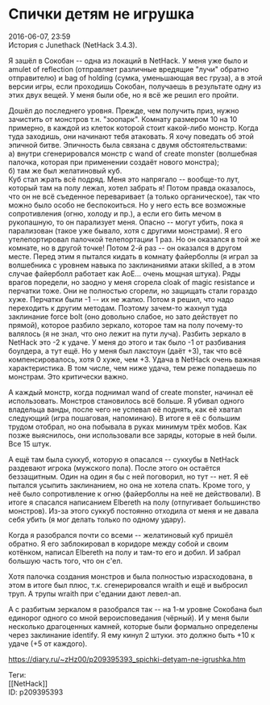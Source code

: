 Спички детям не игрушка
========================

   
 2016-06-07, 23:59   
  История с Junethack (NetHack 3.4.3).   
   
 Я зашёл в Сокобан -- одна из локаций в NetHack. У меня уже было и amulet of reflection (отправляет различные вредящие "лучи" обратно отправителю) и bag of holding (сумка, уменьшающая вес груза), а в этой версии игры, если проходишь Сокобан, получаешь в результате одну из этих двух вещей. У меня были обе, но я всё же решил его пройти.   
   
 Дошёл до последнего уровня. Прежде, чем получить приз, нужно зачистить от монстров т.н. "зоопарк". Комнату размером 10 на 10 примерно, в каждой из клеток которой стоит какой-либо монстр. Когда туда заходишь, они начинают тебя атаковать. Я хочу поведать об этой эпичной битве. Эпичность была связана с двумя обстоятельствами:   
 а) внутри сгенерировался монстр с wand of create monster (волшебная палочка, которая при применении создаёт нового монстра);   
 б) там же был желатиновый куб.   
 Куб стал жрать всё подряд. Меня это напрягало -- вообще-то лут, который там на полу лежал, хотел забрать я! Потом правда оказалось, что он не всё съеденное переваривает (а только органическое), так что можно было особо не беспокоиться. Но у него есть все возможные сопротивления (огню, холоду и пр.), а если его бить мечом в рукопашную, то он парализует меня. Опасно -- могут убить, пока я парализован (такое уже бывало, хотя с другими монстрами). Я его утелепортировал палочкой телепортации 1 раз. Но он оказался в той же комнате, но в другой точке! Потом 2-й раз -- он оказался в другом месте. Перед этим я пытался кидать в комнату файерболлы (я играл за волшебника с уровнем навыка по заклинаниями атаки skilled, а в этом случае файерболл работает как AoE... очень мощная штука). Ряды врагов поредели, но заодно у меня сгорела cloak of magic resistance и перчатки тоже. Они не полностью сгорели, но защищать стали гораздо хуже. Перчатки были -1 -- их не жалко. Потом я решил, что надо переходить к другим методам. Поэтому зачем-то жахнул туда заклинание force bolt (оно довольно слабое, но зато действует по прямой), которое разбило зеркало, которое там на полу почему-то валялось (я не знал, что оно лежит на пути луча). Разбить зеркало в NetHack это -2 к удаче. У меня до этого и так было -1 от разбивания боулдера, а тут ещё. Но у меня был лакстоун (даёт +3), так что всё компенсировалось, хотя 0 хуже, чем +3. Удача в NetHack очень важная характеристика. В том числе, чем ниже удача, тем реже попадаешь по монстрам. Это критически важно.   
   
 А каждый монстр, когда поднимал wand of create monster, начинал её использовать. Монстров становилось всё больше. Я убивал одного владельца ванды, после чего не успевал её поднять, как её хватал следующий (игра пошаговая, напоминаю). В итоге я её с большим трудом отобрал, но она побывала в руках минимум трёх мобов. Как позже выяснилось, они использовали все заряды, которые в ней были. Все 15 штук.   
   
 А ещё там была суккуб, которую я опасался -- суккубы в NetHack раздевают игрока (мужского пола). После этого он остаётся беззащитным. Один на один я бы с ней поговорил, но тут -- нет. Я её пытался усыпить заклинанием, но она не хотела спать. Кроме того, у неё было сопротивление к огню (файерболлы на неё не действовали). В итоге я спасался написанием Elbereth на полу (отпугивает большинство монстров). Из-за этого суккуб постоянно отходила от меня и не давала себя убить (я мог делать только по одному удару).   
   
 Когда я разобрался почти со всеми -- желатиновый куб пришёл обратно. Я его заблокировал в коридоре между собой и своим котёнком, написал Elbereth на полу и там-то его и добил. И забрал большую часть того, что он c'ел.   
   
 Хотя палочка создания монстров и была полностью израсходована, в этом в итоге был плюс, т.к. сгенерировался wraith и ещё и выбросил труп. А трупы wraith при с'едании дают левел-ап.   
   
 А с разбитым зеркалом я разобрался так -- на 1-м уровне Сокобана был единорог одного со мной вероисповедания (чёрный). И у меня были несколько драгоценных камней, которые были формально определены через заклинание identify. Я ему кинул 2 штуки. это должно быть +10 к удаче (+5 от каждого).   
    
 <https://diary.ru/~zHz00/p209395393_spichki-detyam-ne-igrushka.htm>   
   
 Теги:   
 [[NetHack]]   
 ID: p209395393